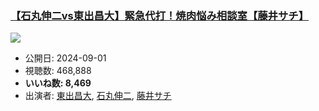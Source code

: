 ### [【石丸伸二vs東出昌大】緊急代打！焼肉悩み相談室【藤井サチ】](https://www.youtube.com/watch?v=78l8RClJPlk)
[![](https://img.youtube.com/vi/78l8RClJPlk/sddefault.jpg)](https://www.youtube.com/watch?v=78l8RClJPlk)
-   公開日: 2024-09-01
-   視聴数: 468,888
-   **いいね数: 8,469**
-   出演者: [東出昌大](/rehacq_fan/people/東出昌大 "wikilink"), [石丸伸二](/rehacq_fan/people/石丸伸二 "wikilink"), [藤井サチ](/rehacq_fan/people/藤井サチ "wikilink")
